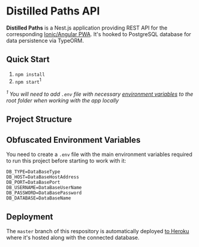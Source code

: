 # Distilled Paths API

**Distilled Paths** is a Nest.js application providing REST API for the corresponding [Ionic/Angular PWA](https://distilled-paths.netlify.app/). It's hooked to PostgreSQL database for data persistence via TypeORM. 

## Quick Start

1. `npm install`
1. `npm start`<sup>1</sup>

*<sup>1</sup> You will need to add `.env` file with necessary [environment variables](#obfuscated-environment-variables) to the root folder when working with the app locally*

## Project Structure

## Obfuscated Environment Variables

You need to create a `.env` file with the main environment variables required to run this project before starting to work with it:

```
DB_TYPE=DataBaseType
DB_HOST=DataBaseHostAddress
DB_PORT=DataBasePort
DB_USERNAME=DataBaseUserName
DB_PASSWORD=DataBasePassword
DB_DATABASE=DataBaseName
```

## Deployment

The `master` branch of this respository is automatically deployed [to Heroku](https://distilled-paths.herokuapp.com/) where it's hosted along with the connected database.
